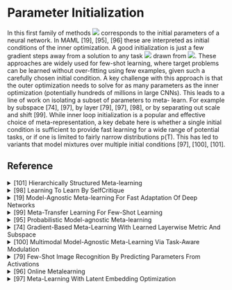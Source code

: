 # Parameter Initialization 

In this first family of methods <img src="https://render.githubusercontent.com/render/math?math=\omega"> corresponds to 
the initial parameters of a neural network. In MAML [19], [95], [96] these are interpreted as initial conditions of the 
inner optimization. A good initialization is just a few gradient steps away from a solution to any task 
<img src="https://render.githubusercontent.com/render/math?math=\mathcal{T}"> drawn from
<img src="https://render.githubusercontent.com/render/math?math=p(\mathcal{T})">. These approaches are widely used for 
few-shot learning, where target problems can be learned without over-fitting using few examples, given such a carefully 
chosen initial condition. A key challenge with this approach is that the outer optimization needs to solve for as many 
parameters as the inner optimization (potentially hundreds of millions in large CNNs). This leads to a line of work on 
isolating a subset of parameters to meta- learn. For example by subspace [74], [97], by layer [79], [97], [98], or by 
separating out scale and shift [99]. While inner loop initialization is a popular and effective choice of 
meta-representation, a key debate here is whether a single initial condition is sufficient to provide fast learning for
a wide range of potential tasks, or if one is limited to fairly narrow distributions p(T). This has led to variants 
that model mixtures over multiple initial conditions [97], [100], [101].

## Reference

<!-- REFERENCE -->


<details>
<summary>[101] Hierarchically Structured Meta-learning</summary>
<br>
<!-- (hierarchically_structured_meta_learning.md) -->

# hierarchically_structured_meta_learning.md

<!-- REFERENCE -->


</details>



<details>
<summary>[98] Learning To Learn By SelfCritique</summary>
<br>
<!-- (learning_to_learn_by_selfcritique.md) -->

# learning_to_learn_by_selfcritique.md

<!-- REFERENCE -->


</details>



<details>
<summary>[19] Model-Agnostic Meta-learning For Fast Adaptation Of Deep Networks</summary>
<br>
<!-- (model_agnostic_meta_learning_for_fast_adaptation_of_deep_networks.md) -->

# model_agnostic_meta_learning_for_fast_adaptation_of_deep_networks.md

<!-- REFERENCE -->


</details>



<details>
<summary>[99] Meta-Transfer Learning For Few-Shot Learning</summary>
<br>
<!-- (meta_transfer_learning_for_few_shot_learning.md) -->

# meta_transfer_learning_for_few_shot_learning.md

<!-- REFERENCE -->


</details>



<details>
<summary>[95] Probabilistic Model-agnostic Meta-learning</summary>
<br>
<!-- (probabilistic_model_agnostic_meta_learning.md) -->

# probabilistic_model_agnostic_meta_learning.md

<!-- REFERENCE -->


</details>



<details>
<summary>[74] Gradient-Based Meta-Learning With Learned Layerwise Metric And Subspace</summary>
<br>
<!-- (gradient_based_meta_learning_with_learned_layerwise_metric_and_subspace.md) -->

# gradient_based_meta_learning_with_learned_layerwise_metric_and_subspace.md

<!-- REFERENCE -->


</details>



<details>
<summary>[100] Multimodal Model-Agnostic Meta-Learning Via Task-Aware Modulation</summary>
<br>
<!-- (multimodal_model_agnostic_meta_learning_via_task_aware_modulation.md) -->

# multimodal_model_agnostic_meta_learning_via_task_aware_modulation.md

<!-- REFERENCE -->


</details>



<details>
<summary>[79] Few-Shot Image Recognition By Predicting Parameters From Activations</summary>
<br>
<!-- (few_shot_image_recognition_by_predicting_parameters_from_activations.md) -->

# few_shot_image_recognition_by_predicting_parameters_from_activations.md

<!-- REFERENCE -->


</details>



<details>
<summary>[96] Online Metalearning</summary>
<br>
<!-- (online_metalearning.md) -->

# online_metalearning.md

<!-- REFERENCE -->


</details>



<details>
<summary>[97] Meta-Learning With Latent Embedding Optimization</summary>
<br>
<!-- (meta_learning_with_latent_embedding_optimization.md) -->

# meta_learning_with_latent_embedding_optimization.md

<!-- REFERENCE -->


</details>

